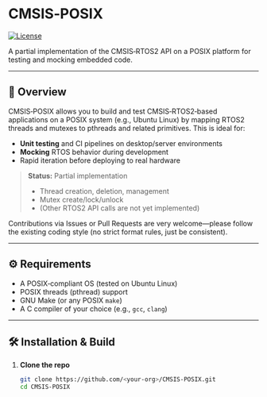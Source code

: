 # CMSIS‑POSIX

[![License](https://img.shields.io/badge/license-Apache%202.0-blue.svg)](https://www.apache.org/licenses/LICENSE-2.0)

A partial implementation of the CMSIS‑RTOS2 API on a POSIX platform for testing and mocking embedded code.

---

## 📖 Overview

CMSIS‑POSIX allows you to build and test CMSIS‑RTOS2‑based applications on a POSIX system (e.g., Ubuntu Linux) by mapping RTOS2 threads and mutexes to pthreads and related primitives. This is ideal for:

- **Unit testing** and CI pipelines on desktop/server environments  
- **Mocking** RTOS behavior during development  
- Rapid iteration before deploying to real hardware

> **Status:** Partial implementation  
> - Thread creation, deletion, management  
> - Mutex create/lock/unlock  
> - (Other RTOS2 API calls are not yet implemented)

Contributions via Issues or Pull Requests are very welcome—please follow the existing coding style (no strict format rules, just be consistent).

---

## ⚙️ Requirements

- A POSIX‑compliant OS (tested on Ubuntu Linux)  
- POSIX threads (pthread) support  
- GNU Make (or any POSIX `make`)  
- A C compiler of your choice (e.g., `gcc`, `clang`)

---

## 🛠️ Installation & Build

1. **Clone the repo**  
   ```bash
   git clone https://github.com/<your‑org>/CMSIS-POSIX.git
   cd CMSIS-POSIX
